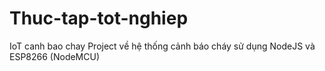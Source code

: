 # Thuc-tap-tot-nghiep
IoT canh bao chay
Project về hệ thống cảnh báo cháy sử dụng NodeJS và ESP8266 (NodeMCU)

